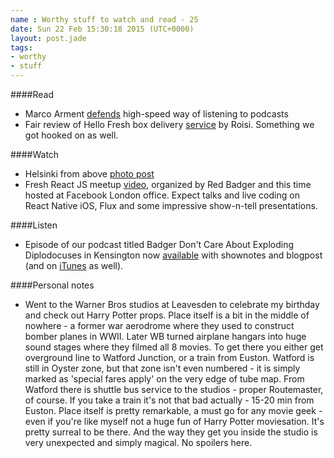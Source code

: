 ```yaml
---
name : Worthy stuff to watch and read - 25
date: Sun 22 Feb 15:30:18 2015 (UTC+0000)
layout: post.jade
tags:
- worthy
- stuff
---
```


####Read

* Marco Arment [defends](http://www.marco.org/2015/02/17/listen-to-podcasts-at-whatever-speed-you-want) high-speed way of listening to podcasts
* Fair review of Hello Fresh box delivery [service](http://roisi.co.uk/roisi-reviews-hello-fresh-food-boxes/) by Roisi. Something we got hooked on as well.

####Watch

* Helsinki from above [photo post](http://fotostrasse.1982.us/helsinki-from-above-a-helicopter-ride-over-helsinki/)
* Fresh React JS meetup [video](https://www.youtube.com/watch?v=3wcouW5lXto), organized by Red Badger and this time hosted at Facebook London office. Expect talks and live coding on React Native iOS, Flux and some impressive show-n-tell presentations.

####Listen

* Episode of our podcast titled Badger Don't Care About Exploding Diplodocuses in Kensington now [available](http://radiobadger.com/posts/2015-02-16.html) with shownotes and blogpost (and on [iTunes](https://itunes.apple.com/gb/podcast/radio-badger-tech-podcast/id918884643?mt=2) as well).

####Personal notes

* Went to the Warner Bros studios at Leavesden to celebrate my birthday and check out Harry Potter props. Place itself is a bit in the middle of nowhere - a former war aerodrome where they used to construct bomber planes in WWII. Later WB turned airplane hangars into huge sound stages where they filmed all 8 movies. To get there you either get overground line to Watford Junction, or a train from Euston. Watford is still in Oyster zone, but that zone isn't even numbered - it is simply marked as 'special fares apply' on the very edge of tube map. From Watford there is shuttle bus service to the studios - proper Routemaster, of course. If you take a train it's not that bad actually - 15-20 min from Euston. Place itself is pretty remarkable, a must go for any movie geek - even if you're like myself not a huge fun of Harry Potter moviesation. It's pretty surreal to be there. And the way they get you inside the studio is very unexpected and simply magical. No spoilers here.
